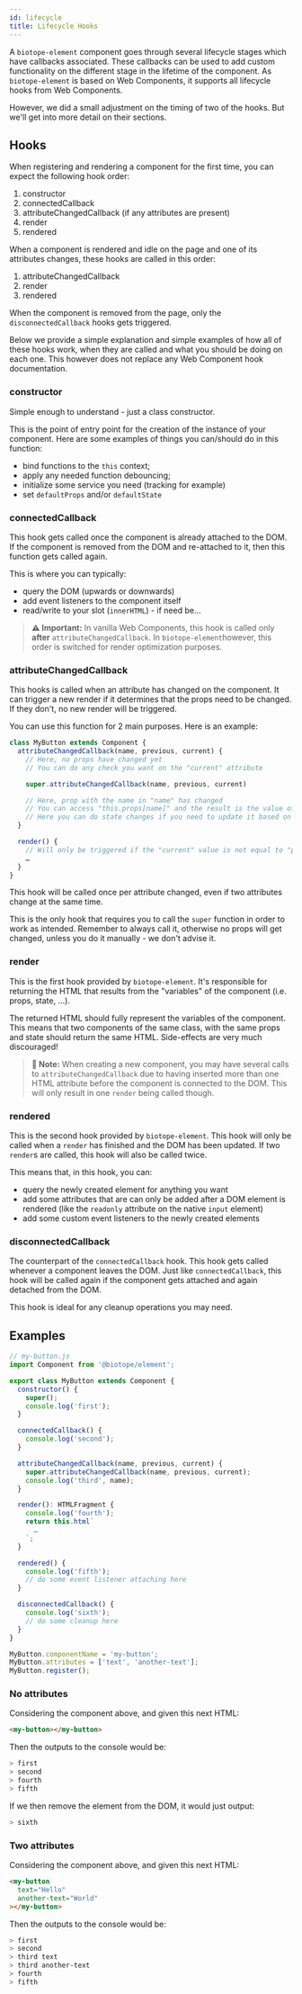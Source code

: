 ```yaml
---
id: lifecycle
title: Lifecycle Hooks
---
```


A `biotope-element` component goes through several lifecycle stages which have callbacks associated.
These callbacks can be used to add custom functionality on the different stage in the lifetime of
the component. As `biotope-element` is based on Web Components, it supports all lifecycle hooks from
Web Components.

However, we did a small adjustment on the timing of two of the hooks. But we'll get into more detail
on their sections.

## Hooks
When registering and rendering a component for the first time, you can expect the following hook
order:
  1. constructor
  2. connectedCallback
  3. attributeChangedCallback (if any attributes are present)
  4. render
  5. rendered

When a component is rendered and idle on the page and one of its attributes changes, these hooks are
called in this order:
  1. attributeChangedCallback
  2. render
  3. rendered

When the component is removed from the page, only the `disconnectedCallback` hooks gets triggered.

Below we provide a simple explanation and simple examples of how all of these hooks work, when they
are called and what you should be doing on each one. This however does not replace any Web Component
hook documentation.

### constructor
Simple enough to understand - just a class constructor.

This is the point of entry point for the creation of the instance of your component. Here are some
examples of things you can/should do in this function:
  - bind functions to the `this` context;
  - apply any needed function debouncing;
  - initialize some service you need (tracking for example)
  - set `defaultProps` and/or `defaultState`

### connectedCallback
This hook gets called once the component is already attached to the DOM. If the component is removed
from the DOM and re-attached to it, then this function gets called again.

This is where you can typically:
  - query the DOM (upwards or downwards)
  - add event listeners to the component itself
  - read/write to your slot (`innerHTML`) - if need be…

> __⚠️ Important:__ In vanilla Web Components, this hook is called only **after** `attributeChangedCallback`.
In `biotope-element`however, this order is switched for render optimization purposes.

### attributeChangedCallback
This hooks is called when an attribute has changed on the component. It can trigger a new render if
it determines that the props need to be changed. If they don't, no new render will be triggered.

You can use this function for 2 main purposes. Here is an example:

```javascript
class MyButton extends Component {
  attributeChangedCallback(name, previous, current) {
    // Here, no props have changed yet
    // You can do any check you want on the "current" attribute

    super.attributeChangedCallback(name, previous, current)

    // Here, prop with the name in "name" has changed
    // You can access "this.props[name]" and the result is the value of "current"
    // Here you can do state changes if you need to update it based on the new prop
  }

  render() {
    // Will only be triggered if the "current" value is not equal to "previous"
    …
  }
}
```

This hook will be called once per attribute changed, even if two attributes change at the same time.

This is the only hook that requires you to call the `super` function in order to work as intended.
Remember to always call it, otherwise no props will get changed, unless you do it manually - we
don't advise it.

### render
This is the first hook provided by `biotope-element`. It's responsible for returning the HTML that
results from the "variables" of the component (i.e. props, state, ...).

The returned HTML should fully represent the variables of the component. This means that two
components of the same class, with the same props and state should return the same HTML.
Side-effects are very much discouraged!

> __📝 Note:__ When creating a new component, you may have several calls to `attributeChangedCallback`
due to having inserted more than one HTML attribute before the component is connected to the DOM.
This will only result in one `render` being called though.

### rendered
This is the second hook provided by `biotope-element`. This hook will only be called when a `render`
has finished and the DOM has been updated. If two `render`s are called, this hook will also be
called twice.

This means that, in this hook, you can:
  - query the newly created element for anything you want
  - add some attributes that are can only be added after a DOM element is rendered (like the
`readonly` attribute on the native `input` element)
  - add some custom event listeners to the newly created elements

### disconnectedCallback
The counterpart of the `connectedCallback` hook. This hook gets called whenever a component leaves
the DOM. Just like `connectedCallback`, this hook will be called again if the component gets
attached and again detached from the DOM.

This hook is ideal for any cleanup operations you may need.

## Examples
```javascript
// my-button.js
import Component from '@biotope/element';

export class MyButton extends Component {
  constructor() {
    super();
    console.log('first');
  }

  connectedCallback() {
    console.log('second');
  }

  attributeChangedCallback(name, previous, current) {
    super.attributeChangedCallback(name, previous, current);
    console.log('third', name);
  }

  render(): HTMLFragment {
    console.log('fourth');
    return this.html`
      …
    `;
  }

  rendered() {
    console.log('fifth');
    // do some event listener attaching here
  }

  disconnectedCallback() {
    console.log('sixth');
    // do some cleanup here
  }
}

MyButton.componentName = 'my-button';
MyButton.attributes = ['text', 'another-text'];
MyButton.register();
```

### No attributes
Considering the component above, and given this next HTML:

```html
<my-button></my-button>
```

Then the outputs to the console would be:

```bash
> first
> second
> fourth
> fifth
```

If we then remove the element from the DOM, it would just output:

```bash
> sixth
```

### Two attributes
Considering the component above, and given this next HTML:

```html
<my-button
  text="Hello"
  another-text="World"
></my-button>
```

Then the outputs to the console would be:

```bash
> first
> second
> third text
> third another-text
> fourth
> fifth
```
